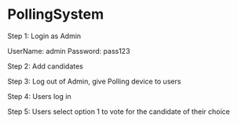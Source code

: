 # PollingSystem

Step 1: Login as Admin 

UserName: admin
Password: pass123

Step 2: Add candidates

Step 3: Log out of Admin, give Polling device to users

Step 4: Users log in

Step 5: Users select option 1 to vote for the candidate of their choice
